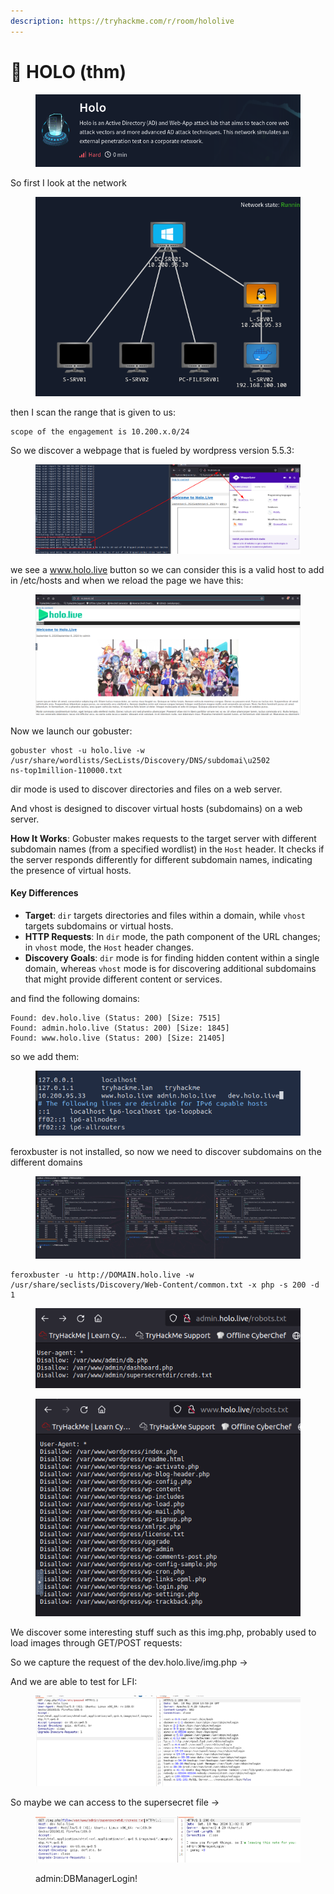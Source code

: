 ```yaml
---
description: https://tryhackme.com/r/room/hololive
---
```


# 👻 HOLO (thm)

<figure><img src="../../.gitbook/assets/image (13) (1) (1) (1) (1) (1) (1).png" alt=""><figcaption></figcaption></figure>

So first I look at the network

<figure><img src="../../.gitbook/assets/image (1) (1) (1) (1) (1) (1) (1) (1) (1) (1) (1) (1) (1) (1) (1) (1) (1) (1) (1) (1) (1) (1) (1) (1) (1) (1) (1) (1) (1) (1) (1) (1) (1) (1) (1) (1) (1) (1) (1) (1) (1) (1) (1) (1) (1) (1) (1) (1) (1) (1) (1) (1) (1) (1) (1).png" alt=""><figcaption></figcaption></figure>

then I scan the range that is given to us:

```
scope of the engagement is 10.200.x.0/24 
```

So we discover a webpage that is fueled by wordpress version 5.5.3:

<figure><img src="../../.gitbook/assets/image (2) (1) (1) (1) (1) (1) (1) (1) (1) (1) (1) (1) (1) (1) (1) (1) (1) (1) (1) (1) (1) (1) (1) (1) (1) (1) (1) (1) (1) (1) (1) (1) (1) (1) (1) (1) (1) (1) (1) (1) (1) (1) (1) (1) (1) (1) (1) (1).png" alt=""><figcaption></figcaption></figure>

we see a www.holo.live button so we can consider this is a valid host to add in /etc/hosts and when we reload the page we have this:&#x20;

<figure><img src="../../.gitbook/assets/image (3) (1) (1) (1) (1) (1) (1) (1) (1) (1) (1) (1) (1) (1) (1) (1) (1) (1) (1) (1) (1) (1) (1) (1) (1) (1) (1) (1) (1) (1) (1) (1) (1) (1) (1) (1) (1) (1) (1) (1) (1).png" alt=""><figcaption></figcaption></figure>

Now we launch our gobuster:

```
gobuster vhost -u holo.live -w /usr/share/wordlists/SecLists/Discovery/DNS/subdomai\u2502
ns-top1million-110000.txt
```

dir mode is used to discover directories and files on a web server.

And vhost is designed to discover virtual hosts (subdomains) on a web server.

**How It Works**: Gobuster makes requests to the target server with different subdomain names (from a specified wordlist) in the `Host` header. It checks if the server responds differently for different subdomain names, indicating the presence of virtual hosts.

#### Key Differences

* **Target**: `dir` targets directories and files within a domain, while `vhost` targets subdomains or virtual hosts.
* **HTTP Requests**: In `dir` mode, the path component of the URL changes; in `vhost` mode, the `Host` header changes.
* **Discovery Goals**: `dir` mode is for finding hidden content within a single domain, whereas `vhost` mode is for discovering additional subdomains that might provide different content or services.

and find the following domains:

```
Found: dev.holo.live (Status: 200) [Size: 7515]
Found: admin.holo.live (Status: 200) [Size: 1845]
Found: www.holo.live (Status: 200) [Size: 21405] 
```

so we add them:

<figure><img src="../../.gitbook/assets/image (4) (1) (1) (1) (1) (1) (1) (1) (1) (1) (1) (1) (1) (1) (1) (1) (1) (1) (1) (1) (1) (1) (1) (1) (1) (1) (1) (1) (1) (1) (1) (1) (1) (1) (1).png" alt=""><figcaption></figcaption></figure>

feroxbuster is not installed, so now we need to discover subdomains on the different domains

<figure><img src="../../.gitbook/assets/image (5) (1) (1) (1) (1) (1) (1) (1) (1) (1) (1) (1) (1) (1) (1) (1) (1) (1) (1) (1) (1) (1) (1) (1) (1) (1) (1) (1) (1) (1) (1) (1) (1) (1).png" alt=""><figcaption></figcaption></figure>

```
feroxbuster -u http://DOMAIN.holo.live -w /usr/share/seclists/Discovery/Web-Content/common.txt -x php -s 200 -d 1
```

<figure><img src="../../.gitbook/assets/image (6) (1) (1) (1) (1) (1) (1) (1) (1) (1) (1) (1) (1) (1) (1) (1) (1) (1) (1) (1) (1) (1) (1) (1) (1) (1) (1) (1) (1).png" alt=""><figcaption></figcaption></figure>

<figure><img src="../../.gitbook/assets/image (7) (1) (1) (1) (1) (1) (1) (1) (1) (1) (1) (1) (1) (1) (1) (1) (1) (1) (1) (1) (1) (1) (1) (1) (1) (1) (1).png" alt=""><figcaption></figcaption></figure>

We discover some interesting stuff such as this img.php, probably used to load images through GET/POST requests:

So we capture the request of the dev.holo.live/img.php ->

And we are able to test for LFI:

<figure><img src="../../.gitbook/assets/image (8) (1) (1) (1) (1) (1) (1) (1) (1) (1) (1) (1) (1) (1) (1) (1) (1) (1) (1) (1) (1) (1) (1) (1).png" alt=""><figcaption></figcaption></figure>

So maybe we can access to the supersecret file ->

<figure><img src="../../.gitbook/assets/image (9) (1) (1) (1) (1) (1) (1) (1) (1) (1) (1) (1) (1) (1) (1) (1) (1) (1) (1) (1) (1) (1).png" alt=""><figcaption><p>admin:DBManagerLogin!</p></figcaption></figure>

